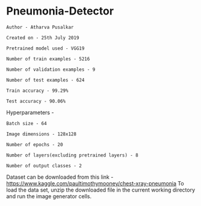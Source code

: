 # Pneumonia-Detector
```
Author - Atharva Pusalkar

Created on - 25th July 2019

Pretrained model used - VGG19

Number of train examples - 5216

Number of validation examples - 9

Number of test examples - 624

Train accuracy - 99.29%

Test accuracy - 90.06%
```
Hyperparameters -
```
Batch size - 64

Image dimensions - 128x128

Number of epochs - 20

Number of layers(excluding pretrained layers) - 8

Number of output classes - 2
```
Dataset can be downloaded from this link - https://www.kaggle.com/paultimothymooney/chest-xray-pneumonia
To load the data set, unzip the downloaded file in the current working directory and run the image generator cells.
